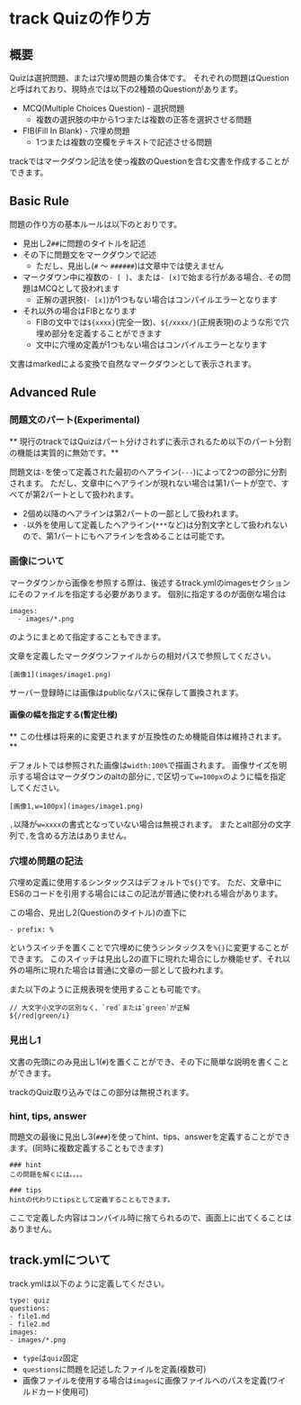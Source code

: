 # track Quizの作り方
## 概要
Quizは選択問題、または穴埋め問題の集合体です。
それぞれの問題はQuestionと呼ばれており、現時点では以下の2種類のQuestionがあります。


- MCQ(Multiple Choices Question) - 選択問題
  - 複数の選択肢の中から1つまたは複数の正答を選択させる問題
- FIB(Fill In Blank) - 穴埋め問題
  - 1つまたは複数の空欄をテキストで記述させる問題

trackではマークダウン記法を使っ複数のQuestionを含む文書を作成することができます。

## Basic Rule
問題の作り方の基本ルールは以下のとおりです。

- 見出し2`##`に問題のタイトルを記述
- その下に問題文をマークダウンで記述
  - ただし、見出し(`#` 〜 `######`)は文章中では使えません
- マークダウン中に複数の`- [ ]`、または`- [x]`で始まる行がある場合、その問題はMCQとして扱われます
  - 正解の選択肢(`- [x]`)が1つもない場合はコンパイルエラーとなります
- それ以外の場合はFIBとなります
  - FIBの文中では`${xxxx}`(完全一致)、`${/xxxx/}`(正規表現)のような形で穴埋め部分を定義することができます
  - 文中に穴埋め定義が1つもない場合はコンパイルエラーとなります

文書はmarkedによる変換で自然なマークダウンとして表示されます。

## Advanced Rule
### 問題文のパート(Experimental)
** 現行のtrackではQuizはパート分けされずに表示されるため以下のパート分割の機能は実質的に無効です。**

問題文は`-`を使って定義された最初のヘアライン(`---`)によって2つの部分に分割されます。
ただし、文章中にヘアラインが現れない場合は第1パートが空で、すべてが第2パートとして扱われます。

- 2個め以降のヘアラインは第2パートの一部として扱われます。
- `-`以外を使用して定義したヘアライン(`***`など)は分割文字として扱われないので、第1パートにもヘアラインを含めることは可能です。

### 画像について
マークダウンから画像を参照する際は、後述するtrack.ymlのimagesセクションにそのファイルを指定する必要があります。
個別に指定するのが面倒な場合は

```
images:
  - images/*.png
```

のようにまとめて指定することもできます。


文章を定義したマークダウンファイルからの相対パスで参照してください。

```
[画像1](images/image1.png)
```

サーバー登録時には画像はpublicなパスに保存して置換されます。

#### 画像の幅を指定する(暫定仕様)
** この仕様は将来的に変更されますが互換性のため機能自体は維持されます。**

デフォルトでは参照された画像は`width:100%`で描画されます。
画像サイズを明示する場合はマークダウンのaltの部分に`,`で区切って`w=100px`のように幅を指定してください。


```
[画像1,w=100px](images/image1.png)
```

`,`以降が`w=xxxx`の書式となっていない場合は無視されます。
またとalt部分の文字列で`,`を含める方法はありません。


### 穴埋め問題の記法
穴埋め定義に使用するシンタックスはデフォルトで`${}`です。
ただ、文章中にES6のコードを引用する場合にはこの記法が普通に使われる場合があります。

この場合、見出し2(Questionのタイトル)の直下に

```
- prefix: %
```

というスイッチを置くことで穴埋めに使うシンタックスを`%{}`に変更することができます。
このスイッチは見出し2の直下に現れた場合にしか機能せず、それ以外の場所に現れた場合は普通に文章の一部として扱われます。

また以下のように正規表現を使用することも可能です。

```
// 大文字小文字の区別なく、`red`または`green`が正解
${/red|green/i}
```

### 見出し1
文書の先頭にのみ見出し1(`#`)を置くことができ、その下に簡単な説明を書くことができます。

trackのQuiz取り込みではこの部分は無視されます。

### hint, tips, answer
問題文の最後に見出し3(`###`)を使ってhint、tips、answerを定義することができます。(同時に複数定義することもできます)


```
### hint
この問題を解くには。。。。

### tips
hintの代わりにtipsとして定義することもできます。
```

ここで定義した内容はコンパイル時に捨てられるので、画面上に出てくることはありません。

## track.ymlについて
track.ymlは以下のように定義してください。

```
type: quiz
questions:
- file1.md
- file2.md
images:
- images/*.png
```

- `type`は`quiz`固定
- `questions`に問題を記述したファイルを定義(複数可)
- 画像ファイルを使用する場合は`images`に画像ファイルへのパスを定義(ワイルドカード使用可)

